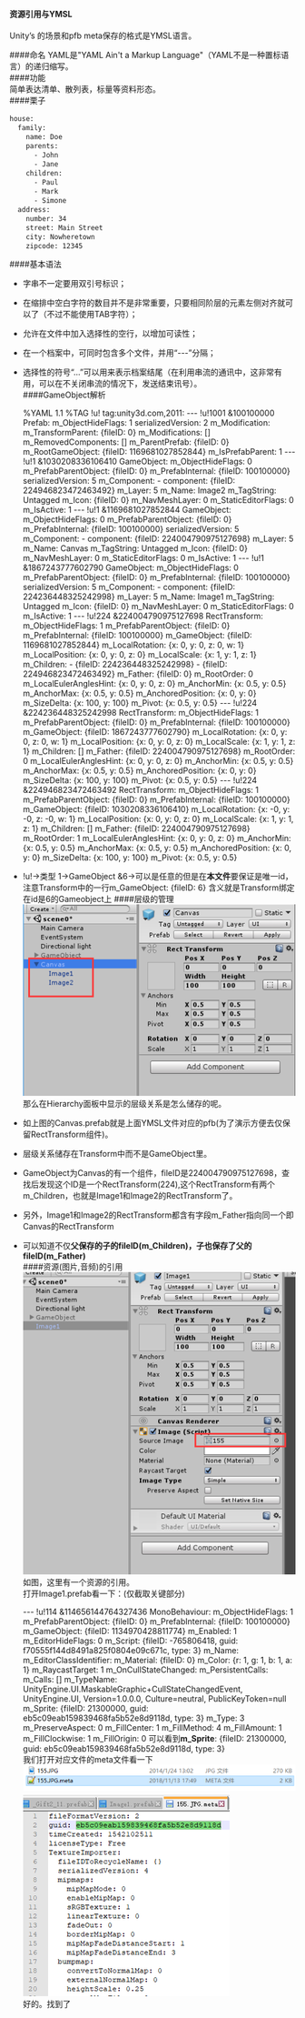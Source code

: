 #### 资源引用与YMSL
Unity’s 的场景和pfb meta保存的格式是YMSL语言。  

####命名
YAML是"YAML Ain't a Markup Language"（YAML不是一种置标语言）的递归缩写。  
####功能  
简单表达清单、散列表，标量等资料形态。  
####栗子

	house:
	  family:
	    name: Doe
	    parents:
	      - John
	      - Jane
	    children:
	      - Paul
	      - Mark
	      - Simone
	  address:
	    number: 34
	    street: Main Street
	    city: Nowheretown
	    zipcode: 12345
####基本语法
* 字串不一定要用双引号标识；
* 在缩排中空白字符的数目并不是非常重要，只要相同阶层的元素左侧对齐就可以了（不过不能使用TAB字符）；
* 允许在文件中加入选择性的空行，以增加可读性；
* 在一个档案中，可同时包含多个文件，并用“---”分隔；
* 选择性的符号“...”可以用来表示档案结尾（在利用串流的通讯中，这非常有用，可以在不关闭串流的情况下，发送结束讯号）。  
####GameObject解析  
	
	%YAML 1.1
	%TAG !u! tag:unity3d.com,2011:
	--- !u!1001 &100100000
	Prefab:
	  m_ObjectHideFlags: 1
	  serializedVersion: 2
	  m_Modification:
	    m_TransformParent: {fileID: 0}
	    m_Modifications: []
	    m_RemovedComponents: []
	  m_ParentPrefab: {fileID: 0}
	  m_RootGameObject: {fileID: 1169681027852844}
	  m_IsPrefabParent: 1
	--- !u!1 &1030208336106410
	GameObject:
	  m_ObjectHideFlags: 0
	  m_PrefabParentObject: {fileID: 0}
	  m_PrefabInternal: {fileID: 100100000}
	  serializedVersion: 5
	  m_Component:
	  - component: {fileID: 224946823472463492}
	  m_Layer: 5
	  m_Name: Image2
	  m_TagString: Untagged
	  m_Icon: {fileID: 0}
	  m_NavMeshLayer: 0
	  m_StaticEditorFlags: 0
	  m_IsActive: 1
	--- !u!1 &1169681027852844
	GameObject:
	  m_ObjectHideFlags: 0
	  m_PrefabParentObject: {fileID: 0}
	  m_PrefabInternal: {fileID: 100100000}
	  serializedVersion: 5
	  m_Component:
	  - component: {fileID: 224004790975127698}
	  m_Layer: 5
	  m_Name: Canvas
	  m_TagString: Untagged
	  m_Icon: {fileID: 0}
	  m_NavMeshLayer: 0
	  m_StaticEditorFlags: 0
	  m_IsActive: 1
	--- !u!1 &1867243777602790
	GameObject:
	  m_ObjectHideFlags: 0
	  m_PrefabParentObject: {fileID: 0}
	  m_PrefabInternal: {fileID: 100100000}
	  serializedVersion: 5
	  m_Component:
	  - component: {fileID: 224236448325242998}
	  m_Layer: 5
	  m_Name: Image1
	  m_TagString: Untagged
	  m_Icon: {fileID: 0}
	  m_NavMeshLayer: 0
	  m_StaticEditorFlags: 0
	  m_IsActive: 1
	--- !u!224 &224004790975127698
	RectTransform:
	  m_ObjectHideFlags: 1
	  m_PrefabParentObject: {fileID: 0}
	  m_PrefabInternal: {fileID: 100100000}
	  m_GameObject: {fileID: 1169681027852844}
	  m_LocalRotation: {x: 0, y: 0, z: 0, w: 1}
	  m_LocalPosition: {x: 0, y: 0, z: 0}
	  m_LocalScale: {x: 1, y: 1, z: 1}
	  m_Children:
	  - {fileID: 224236448325242998}
	  - {fileID: 224946823472463492}
	  m_Father: {fileID: 0}
	  m_RootOrder: 0
	  m_LocalEulerAnglesHint: {x: 0, y: 0, z: 0}
	  m_AnchorMin: {x: 0.5, y: 0.5}
	  m_AnchorMax: {x: 0.5, y: 0.5}
	  m_AnchoredPosition: {x: 0, y: 0}
	  m_SizeDelta: {x: 100, y: 100}
	  m_Pivot: {x: 0.5, y: 0.5}
	--- !u!224 &224236448325242998
	RectTransform:
	  m_ObjectHideFlags: 1
	  m_PrefabParentObject: {fileID: 0}
	  m_PrefabInternal: {fileID: 100100000}
	  m_GameObject: {fileID: 1867243777602790}
	  m_LocalRotation: {x: 0, y: 0, z: 0, w: 1}
	  m_LocalPosition: {x: 0, y: 0, z: 0}
	  m_LocalScale: {x: 1, y: 1, z: 1}
	  m_Children: []
	  m_Father: {fileID: 224004790975127698}
	  m_RootOrder: 0
	  m_LocalEulerAnglesHint: {x: 0, y: 0, z: 0}
	  m_AnchorMin: {x: 0.5, y: 0.5}
	  m_AnchorMax: {x: 0.5, y: 0.5}
	  m_AnchoredPosition: {x: 0, y: 0}
	  m_SizeDelta: {x: 100, y: 100}
	  m_Pivot: {x: 0.5, y: 0.5}
	--- !u!224 &224946823472463492
	RectTransform:
	  m_ObjectHideFlags: 1
	  m_PrefabParentObject: {fileID: 0}
	  m_PrefabInternal: {fileID: 100100000}
	  m_GameObject: {fileID: 1030208336106410}
	  m_LocalRotation: {x: -0, y: -0, z: -0, w: 1}
	  m_LocalPosition: {x: 0, y: 0, z: 0}
	  m_LocalScale: {x: 1, y: 1, z: 1}
	  m_Children: []
	  m_Father: {fileID: 224004790975127698}
	  m_RootOrder: 1
	  m_LocalEulerAnglesHint: {x: 0, y: 0, z: 0}
	  m_AnchorMin: {x: 0.5, y: 0.5}
	  m_AnchorMax: {x: 0.5, y: 0.5}
	  m_AnchoredPosition: {x: 0, y: 0}
	  m_SizeDelta: {x: 100, y: 100}
	  m_Pivot: {x: 0.5, y: 0.5}


* !u!->类型 1->GameObject &6->可以是任意的但是在**本文件**要保证是唯一id，注意Transform中的一行m_GameObject: {fileID: 6} 含义就是Transform绑定在id是6的Gameobject上
####层级的管理  
![](pic/3.png)
那么在Hierarchy面板中显示的层级关系是怎么储存的呢。  
  
* 如上图的Canvas.prefab就是上面YMSL文件对应的pfb(为了演示方便去仅保留RectTransform组件)。
* 层级关系储存在Transform中而不是GameObject里。  
* GameObject为Canvas的有一个组件，fileID是224004790975127698，查找后发现这个ID是一个RectTransform(224),这个RectTransform有两个m_Children，也就是Image1和Image2的RectTransform了。
* 另外，Image1和Image2的RectTransform都含有字段m_Father指向同一个即Canvas的RectTransform  
* 可以知道不仅**父保存的子的fileID(m_Children)，子也保存了父的fileID(m_Father)**  
####资源(图片,音频)的引用
![](pic/4.png)  
如图，这里有一个资源的引用。  
打开Image1.prefab看一下：(仅截取关键部分) 
 
	--- !u!114 &114656144764327436
	MonoBehaviour:
	  m_ObjectHideFlags: 1
	  m_PrefabParentObject: {fileID: 0}
	  m_PrefabInternal: {fileID: 100100000}
	  m_GameObject: {fileID: 1134970428811774}
	  m_Enabled: 1
	  m_EditorHideFlags: 0
	  m_Script: {fileID: -765806418, guid: f70555f144d8491a825f0804e09c671c, type: 3}
	  m_Name: 
	  m_EditorClassIdentifier: 
	  m_Material: {fileID: 0}
	  m_Color: {r: 1, g: 1, b: 1, a: 1}
	  m_RaycastTarget: 1
	  m_OnCullStateChanged:
	    m_PersistentCalls:
	      m_Calls: []
	    m_TypeName: UnityEngine.UI.MaskableGraphic+CullStateChangedEvent, UnityEngine.UI,
	      Version=1.0.0.0, Culture=neutral, PublicKeyToken=null
	  m_Sprite: {fileID: 21300000, guid: eb5c09eab159839468fa5b52e8d9118d, type: 3}
	  m_Type: 3
	  m_PreserveAspect: 0
	  m_FillCenter: 1
	  m_FillMethod: 4
	  m_FillAmount: 1
	  m_FillClockwise: 1
	  m_FillOrigin: 0
可以看到**m_Sprite**: {fileID: 21300000, guid: eb5c09eab159839468fa5b52e8d9118d, type: 3}  
我们打开对应文件的meta文件看一下  
![](pic/5.png)  
![](pic/6.png)  
好的。找到了